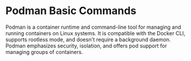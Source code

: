 # Podman Basic Commands

Podman is a container runtime and command-line tool for managing and running containers on Linux systems. It is compatible with the Docker CLI, supports rootless mode, and doesn't require a background daemon. Podman emphasizes security, isolation, and offers pod support for managing groups of containers.



